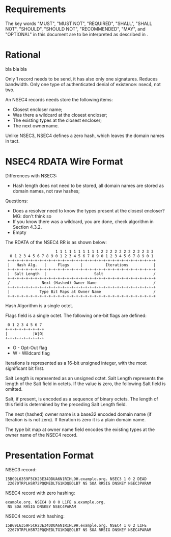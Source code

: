 # Requirements
The key words "MUST", "MUST NOT", "REQUIRED", "SHALL", "SHALL
NOT", "SHOULD", "SHOULD NOT", "RECOMMENDED",  "MAY", and
"OPTIONAL" in this document are to be interpreted as described in
[](#RFC2119).


# Rational

bla bla bla

Only 1 record needs to be send, it has also only one signatures. Reduces
bandwidth. Only one type of authenticated denial of existence: nsec4, not two.

An NSEC4 records needs store the following items:

* Closest encloser name;
* Was there a wildcard at the closest encloser;
* The existing types at the closest encloser;
* The next ownername.

Unlike NSEC3, NSEC4 defines a zero hash, which leaves the domain names in tact.

# NSEC4 RDATA Wire Format

Differences with NSEC3:

* Hash length does not need to be stored, all domain names are stored as domain names,
   not raw hashes;

Questions:

* Does a resolver need to know the types present at the closest
  encloser? MG: don't think so
* If you know there was a wildcard, you are done, check 
    algorithm in [](#RFC1034) Section 4.3.2.
* Empty [](#RFC4592)

The RDATA of the NSEC4 RR is as shown below:

                          1 1 1 1 1 1 1 1 1 1 2 2 2 2 2 2 2 2 2 2 3 3
      0 1 2 3 4 5 6 7 8 9 0 1 2 3 4 5 6 7 8 9 0 1 2 3 4 5 6 7 8 9 0 1
     +-+-+-+-+-+-+-+-+-+-+-+-+-+-+-+-+-+-+-+-+-+-+-+-+-+-+-+-+-+-+-+-+
     |   Hash Alg.   |     Flags     |          Iterations           |
     +-+-+-+-+-+-+-+-+-+-+-+-+-+-+-+-+-+-+-+-+-+-+-+-+-+-+-+-+-+-+-+-+
     |  Salt Length  |                     Salt                      /
     +-+-+-+-+-+-+-+-+-+-+-+-+-+-+-+-+-+-+-+-+-+-+-+-+-+-+-+-+-+-+-+-+
     /              Next (Hashed) Owner Name                         /
     +-+-+-+-+-+-+-+-+-+-+-+-+-+-+-+-+-+-+-+-+-+-+-+-+-+-+-+-+-+-+-+-+
     |             Type Bit Maps at Owner Name                       /
     +-+-+-+-+-+-+-+-+-+-+-+-+-+-+-+-+-+-+-+-+-+-+-+-+-+-+-+-+-+-+-+-+

Hash Algorithm is a single octet.

Flags field is a single octet. The following one-bit flags are defined:

     0 1 2 3 4 5 6 7
    +-+-+-+-+-+-+-+-+
    |           |W|O|
    +-+-+-+-+-+-+-+-+

* O - Opt-Out flag
* W - Wildcard flag

Iterations is represented as a 16-bit unsigned integer, with the most
significant bit first.

Salt Length is represented as an unsigned octet.  Salt Length
represents the length of the Salt field in octets.  If the value is
zero, the following Salt field is omitted.

Salt, if present, is encoded as a sequence of binary octets.  The
length of this field is determined by the preceding Salt Length
field.

The next (hashed) owner name is a base32 encoded domain name (if Iteration
is is not zero). If Iteration is zero it is a plain domain name.

The type bit map at owner name field encodes the existing types at the
owner name of the NSEC4 record.

# Presentation Format

NSEC3 record:

    15BG9L6359F5CH23E34DDUA6N1RIHL9H.example.org. NSEC3 1 0 2 DEAD 
     22670TRPLHSR72PQQMEDLTG1KDQEOLB7 NS SOA RRSIG DNSKEY NSEC3PARAM

NSEC4 record with zero hashing:

    example.org. NSEC4 0 0 0 L1FE a.example.org. 
     NS SOA RRSIG DNSKEY NSEC4PARAM

NSEC4 record with hashing:

    15BG9L6359F5CH23E34DDUA6N1RIHL9H.example.org. NSEC4 1 0 2 L1FE 
     22670TRPLHSR72PQQMEDLTG1KDQEOLB7 NS SOA RRSIG DNSKEY NSEC4PARAM
